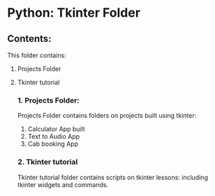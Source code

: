 # Python: Tkinter Folder

## Contents:
  This folder contains:
  1. Projects Folder
  2. Tkinter tutorial



     ### 1. Projects Folder:
      Projects Folder contains folders on projects built using tkinter:
     1. Calculator App built
     2. Text to Audio App
     3. Cab booking App

     ### 2. Tkinter tutorial
     Tkinter tutorial folder contains scripts on tkinter lessons: including tkinter widgets and commands.

